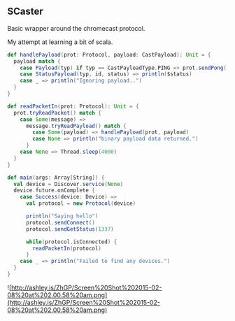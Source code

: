 ## SCaster

Basic wrapper around the chromecast protocol.

My attempt at learning a bit of scala.

```scala
def handlePayload(prot: Protocol, payload: CastPayload): Unit = {
  payload match {
    case Payload(typ) if typ == CastPayloadType.PING => prot.sendPong()
    case StatusPayload(typ, id, status) => println($status)
    case _ => println("Ignoring payload..")
  }
}

def readPacketIn(prot: Protocol): Unit = {
  prot.tryReadPacket() match {
    case Some(message) =>
      message.tryReadPayload() match {
        case Some(payload) => handlePayload(prot, payload)
        case None => println("binary payload data returned.")
      }
    case None => Thread.sleep(4000)
  }
}

def main(args: Array[String]) {
  val device = Discover.service(None)
  device.future.onComplete {
    case Success(device: Device) =>
      val protocol = new Protocol(device)

      println("Saying hello")
      protocol.sendConnect()
      protocol.sendGetStatus(1337)

      while(protocol.isConnected) {
        readPacketIn(protocol)
      }
    case _ => println("Failed to find any devices.")
  }
}
```

![http://ashley.is/ZhGP/Screen%20Shot%202015-02-08%20at%202.00.58%20am.png](http://ashley.is/ZhGP/Screen%20Shot%202015-02-08%20at%202.00.58%20am.png)